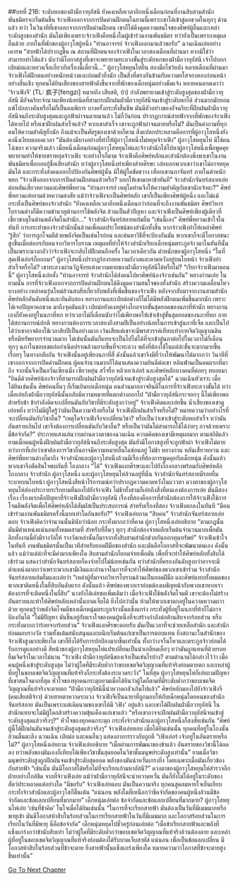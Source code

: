 ##บทที่ 216: ระดับหกของฝ่ามือวายุอัสนี
ยังคงเหลือเวลาอีกหนึ่งเดือนก่อนที่งานสิบสามสำนักพันธมิตรจะเริ่มต้นขึ้น
จ้าวเฟิงออกจากการปิดด่านฝึกตนในยามนี้เพราะเขาได้เข้าสู่คอขวดในทุกๆ ด้านแล้ว
ทว่า
ในวินาทีที่เขาออกจากการปิดด่านฝึกตน เขาก็ได้ดึงดูดความสนใจของศิษย์ผู้อื่นและเหล่าระดับสูงของสำนัก
มันไม่เพียงเพราะจ้าวเฟิงคือหนึ่งในผู้เข้าร่วมงานพันธมิตร ทว่ายังเป็นเพราะเหตุผลอื่นด้วย
ภายในที่พักของผู้อาวุโสผู้หนึ่ง
“ท่านอาจารย์ จ้าวเฟิงออกมาแล้วขอรับ”
ฉวนเฉินเอ่ยอย่างเคารพ
“สายฟ้าได้ปรากฏขึ้น ณ สถานที่ฝึกตนจองจ้าวเฟิงในเวลาสองเดือนที่ผ่านมา หากมิใช่ว่าสามารถทำได้แล้ว นับว่ามีโอกาสสูงที่เขาจะพยายามทะลวงขั้นสู่ระดับหกของฝ่ามือวายุอัสนี เจ้าไปบอกเป่ยม่อและหยวนจื่อเกี่ยวกับเรื่องนี้เดี๋ยวนี้...”
ผู้อาวุโสหยุนไห่ยืน สองมือไขว้หลัง
หลายเดือนที่ผ่านมา
จ้าวเฟิงได้ฝึกตนอย่างหนักหน่วงและถ่อมตัวยิ่งนัก เป็นสิ่งที่ตรงกันข้ามกับความยโสจองหองก่อนหน้าอย่างสิ้นเชิง
ทุกคนได้ยินเสียงของสายฟ้าดังขึ้นจากที่พักของเด็กหนุ่มอย่างชัดแจ้ง
หลายคนคาดเดาว่า ‘จ้าวเฟิงจึ’ (TL: 疯子[fengzi] หมายถึง เสียสติ, บ้า) กำลังพยายามเข้าสู่ระดับสูงสุดของฝ่ามือวายุอัสนี
มีอัจฉริยะจำนวนเพียงน้อยนิดที่สามารถฝึกฝนฝ่ามือวายุอัสนีจนเข้าสู่ระดับหกได้ ส่วนมากมักยอมแพ้ไปกลางคันหรือไม่ก็เป็นคนพิการ บางครั้งกระทั่งสิ้นชีพ
มันมีตัวอย่างของอัจฉริยะที่ฝึกฝนฝ่ามือวายุอัสนีจนถึงระดับสูงสุดและถูกฟ้าผ่าจนตายมาแล้ว
ไม่กี่วันก่อน
ปรากฏการณ์สายฟ้าจากที่พักของจ้าวเฟิงได้หายไป หรือเขาฝึกฝนสำเร็จแล้ว?
หากเขาสำเร็จ เขาจะถูกฟ้าผ่าจนตายหรือไม่?
มันเป็นคำถามที่ทุกคนให้ความสำคัญยิ่งนัก ถึงแม้จะเป็นศัตรูของเขาด้วยก็ตาม
สิ่งแปลกประหลาดคือการที่ผู้อาวุโสหนึ่งยังคงนิ่งเงียบตลอดเวลา
“มันต้องมีบางอย่างที่ทำให้ผู้อาวุโสหนึ่งไม่หยุดจ้าวเฟิง”
ผู้อาวุโสหยุนไห่ มิใช่คนโง่เขลา
ความจริงแล้ว
เมื่อหนึ่งเดือนก่อนผู้อาวุโสหยุนไห่และจ้าวสำนักได้ไปหาผู้อาวุโสหนึ่งเพื่อพูดคุย พยายามทำให้ชายชราหยุดจ้าวเฟิง
จะอย่างไรก็ตาม จ้าวเฟิงคือศิษย์หลักและสำนักต้องพึ่งพาเขาในงานพันธมิตรเพื่อกอบกู้ชื่อเสียงสำนัก
ทว่าผู้อาวุโสหนึ่งทำเพียงส่ายศีรษะ เอ่ยบอกพวกเขาว่าเขาไม่อาจหยุดมันได้ และกระทั่งส่งคนออกไปป้องกันศิษย์ผู้นั้น มิให้ผู้ใดขัดขวาง
เทือกเขานภาจันทร์
ภายในตำหนักหยก
“จ้าวเฟิงออกจากการปิดด่านฝึกตนแล้วหรือ? บอกให้เขามาหาข้าทันที”
จ้าวสำนักจันทร์สลายเอ่ยต่อหลันเสี่ยวหยวนและศิษย์พี่หยวน
“ท่านอาจารย์ เหตุใดท่านจึงให้ความสำคัญกับเขานักเจ้าคะ?”
ศิษย์พี่หยวนเอ่ยถามด้วยความสงสัย
แม้ว่าจ้าวเฟิงจะเป็นศิษย์หลัก เขาก็เป็นเพียงศิษย์ผู้หนึ่ง และไม่แม้กระทั่งเป็นศิษย์ของจ้าวสำนัก
“ยังคงเหลือเวลาอีกหนึ่งเดือนกว่าก่อนที่จะถึงงานพันธมิตร ศิษย์วิหารโบราณต่างก็มีความชำนาญด้านการใช้พลังจิต ล้วนเป็นตัวปัญหา และจ้าวเฟิงเป็นศิษย์เพียงผู้เดียวที่เชี่ยวชาญในด้านพลังจิตในสำนัก...”
จ้าวสำนักจันทร์สลายแย้มยิ้ม
“เช่นนี้เอง”
ศิษย์พี่หยวนเข้าใจในทันที
การกระทำของจ้าวสำนักนั้นล้วนเพื่อผลประโยชน์ของสำนักทั้งสิ้น
หากจ้าวเฟิงทำให้เหล่าศิษย์ ‘รู้สึก’ ว่าการถูกโจมตีด้วยพลังจิตเป็นเช่นไรก่อน และค้นหาวิธีที่จะป้องกันมัน พวกเขาก็จะมีโอกาสชนะสูงขึ้นเมื่อต่อกรกับคนจากวิหารโบราณ
เหตุผลที่ทำให้จ้าวสำนักเรียกเด็กหนุ่มตระกูลจ้าวมาในทันทีนั้นเป็นเพราะนางกลัวว่าจ้าวเฟิงจะกลับไปฝึกตนอีกครั้ง
ในเวลาเดียวกัน
ตำหนักของผู้อาวุโสหนึ่ง
“ในที่สุดเฟิงเอ๋อร์ก็ออกมา”
ผู้อาวุโสหนึ่งปรากฏร่องรอยความกังวลและคาดหวังอยู่บนใบหน้า
จ้าวเฟิงทำสำเร็จหรือไม่? เขาทะลวงผ่านวัฏจักรแห่งความตายของฝ่ามือวายุอัสนีได้หรือไม่?
“เรียกจ้าวเฟิงมาตอนนี้”
ผู้อาวุโสหนึ่งเอ่ยสั่ง
“ท่านอาจารย์ จ้าวสำนักได้ส่งคนไปหาศิษย์น้องจ้าวเช่นกัน”
หยางก่านเอ่ย
ในยามนั้น
การที่จ้าวเฟิงออกจากการปิดด่านฝึกตนได้ดึงดูดความสนใจของทั้งสำนัก สร้างความเคลื่อนไหวบางอย่าง
เหล่าคนรุ่นใหม่ล้วนสงสัยเกี่ยวกับพลังที่เพิ่มขึ้นของจ้าวเฟิง
หลังจากลับมาจากงานสามสำนัก ศิษย์หลักอันดับหนึ่งและอันดับสอง หยางกานและเป่ยม่อต่างก็ไม่ได้มีพลังฝึกตนเพิ่มขึ้นมากนัก เพราะได้เจอปัญหาคอขวด มาถึงจุดตันแล้ว
เป่ยม่อยังคงอยู่ห่างไกลจากขั้นสุดยอดของนภาที่ห้านัก
หยางกานเองก็ยังคงอยู่ในนภาที่หก ทว่าเวลาไม่กี่เดือนนับว่าไม่เพียงพอให้เข้าเข้าสู่ขั้นสุดยอดของนภาที่หก
ภายใต้สถานการณ์ปกติ หยางกานต้องการเวลาสองถึงสามปีเป็นอย่างน้อยในการเข้าสู่นภาที่เจ็ด และเป็นไปได้ว่าเขาอาจต้องใช้เวลาสิบปีเป็นอย่างมาก เว้นเสียแต่เขาจะมีพรสวรรค์เทียบเท่ากายจิตวิญญาณดินหรือมีทรัพยากรจำนวนมาก ไม่เช่นนั้นมันก็แทบจะเป็นไปไม่ได้ที่จะเข้าสู่นภาต่อไปในเวลาไม่กี่เดือน
ทุกๆ นภาในขอบเขตก่อกำเนิดปราณล้วนยากขึ้นที่จะทะลวง พลังที่ต้องใช้ในแต่ล่ะขั้นจะมากมายขึ้นเรื่อยๆ
ในทางกลับกัน จ้าวเฟิงนั้นอยู่เพียงนภาที่สี่ ดังนั้นแล้วเขาจึงมีที่ว่างให้พัฒนาได้มากกว่า
วินาทีที่เขาออกจากการปิดด่านฝึกตน ผู้คนจำนวนมากก็ได้มาแสดงความยินดีต่อเขา
หลินฟ่านเป็นคนแรกที่มาถึง จากนั้นจึงเป็นอวิ๋นเซียงเมิ่ง เซียวหยุ่น สวี๋จรื๋อ หลิวเยว่เอ๋อร์ และศิษย์หลักบางคนที่ค่อยๆ ทยอยมา
“ยินดีด้วยศิษย์น้องจ้าวที่สามารถฝึกฝนฝ่ามือวายุอัสนีจนเข้าสู่ระดับสูงสุดได้”
ฉวนเฉินหัวเราะ
เมื่อได้ยินเช่นนั้น ศิษย์คนอื่นๆ ก็เริ่มเยินยอเด็กหนุ่ม
คนส่วนมากอาจยินดีในการที่จ้าวเฟิงทะลวงขั้นได้ ทว่าเมื่อเอ่ยถึงฝ่ามือวายุอัสนีนั้นกลับมีความหมายที่แตกต่างออกไป
“ฝ่ามือวายุอัสนีกระจอกๆ นี้ไม่เพียงพอสำหรับข้า ข้ากำลังคิดจะเปลี่ยนมันกับวิชาที่มีระดับสูงกว่าอยู่”
จ้าวเฟิงคิดและเอ่ยขึ้น
น้ำเสียงของเขาดูเย่อหยิ่ง ทว่าไม่มีผู้ใดรู้ว่ามันเป็นความจริงหรือไม่
จ้าวเฟิงฝึกฝนสำเร็จหรือไม่? หมายความว่าอย่างไรที่จะเปลี่ยนมันกับวิชาอื่น?
“เหตุใดจ้าวเฟิงจึงจะเปลี่ยนวิชา? หรือเป็นว่าเขาเข้าสู่ระดับหกสำเร็จ ทว่ามันอันตรายเกินไป เขาจึงต้องการเปลี่ยนมันกับวิชาอื่น? หรือเป็นว่ามันไม่สามารถใช้ได้ง่ายๆ อาจด้วยเพราะมีข้อจำกัด?”
ประกายแสงแล่นวาบผ่านดวงตาของฉวนเฉิน
ความคิดของเขามีเหตุผลมาก
ตามสถิติแล้ว ยามเมื่อคนผู้หนึ่งฝึกฝนฝ่ามือวายุอัสนีจนถึงระดับสูงสุด มันยังมีโอกาสสูงที่จะถูกฟ้าผ่า
จ้าวเฟิงไม่ตาย ทว่าการที่เอ่ยว่าเขาต้องการวิชาอื่นอาจมีความหมายอื่นใดซ่อนอยู่
ไม่ช้า
หยางกาน หลันเสี่ยวหยวน และศิษย์พี่หยวนต่างก็มาถึง
จ้าวสำนักและผู้อาวุโสหนึ่งล้วนมีเรื่องที่ต้องการพูดคุยกับเด็กหนุ่ม ดังนั้นแล้วพวกเขาจึงตัดสินใจพบกันที่ โถงกลาง
“ได้”
จ้าวเฟิงผงกศีรษะและไปยังโถงกลางพร้อมกับศิษย์หลัก
โถงกลาง
จ้าวสำนัก ผู้อาวุโสหนึ่ง และผู้อาวุโสหยุนไห่ล้วนอยู่ที่นั่น
จ้าวสำนักจันทร์สลายมีรอยยิ้มระบายบนใบหน้า
ผู้อาวุโสหนึ่งสีหน้าไร้อารมณ์ทว่าปรากฏความคาดหวังในแววตา
ดวงตาของผู้อาวุโสหยุนไห่ส่องประกายระริกยามที่มองไปยังจ้าวเฟิง
ไม่ช้าทั้งสามก็เอ่ยถึงสิ่งที่ตนเองต้องการเอ่ย
มันมีสองเรื่อง
เรื่องแรกคือปัญหาที่จ้าวเฟิงฝึกฝ่ามือวายุอัสนี
เรื่องที่สองคือการที่สำนักต้องการให้จ้าวเฟิงใช้การโจมตีพลังจิตเพื่อให้ศิษย์หลักได้สัมผัสเป็นประสบการณ์
สำหรับเรื่องที่สอง จ้าวเฟิงตกลงในทันที
“มีคนเข้าร่วมงานพันธมิตรครั้งนี้มากเท่าใดกันขอรับ?”
จ้าวเฟิงเอ่ยถาม
“สิบคน”
จ้าวสำนักจันทร์สลายเอ่ยตอบ
จ้าวเฟิงคิดว่าจำนวนนั้นมินับว่าน้อย กระทั่งมากกว่าที่คาด
ผู้อาวุโสหนึ่งเอ่ยอธิบาย “ตามกฎนั้น มันมีตำแหน่งแน่นอนทั้งหมดสามที่ สำหรับที่อื่นๆ ทุกๆ สำนักต้องจ่ายผลึกเริ่มต้นจำนวนมากเพื่อมัน อีกทั้งงานนี้ยังมีรางวัลให้ รางวัลเหล่านั้นก็มาจากทั้งสิบสามสำนักช่วยกันออกทุนทรัพย์”
จ้าวเฟิงเข้าใจในทันที
งานพันธมิตรนั้นเป็นเวทีสำหรับยอดฝีมือของสำนัก และมันคือโอกาสที่จะพัฒนาตนเอง
ดังนั้นแล้ว แม้ว่าแต่ล่ะที่จะมีค่ามากเพียงใด สิบสามสำนักก็ยอมจ่ายเพื่อมัน
เพื่อที่จะทำให้ศิษย์หลักทั้งสิบได้เข้าร่วม แสดงว่าสำนักจันทร์สลายก็คงจ่ายไปไม่น้อยเช่นกัน
ทว่าสำนักที่ครองอันดับสูงกว่าอาจจะมีตำแหน่งมากกว่าเพราะพวกเขามีเงินและอำนาจในการที่จะทำให้ศิษย์ของพวกเขาเข้าร่วม
จ้าวสำนักจันทร์สลายแย้มยิ้มและเอ่ยว่า “เหล่าผู้ที่มาจากวิหารโบราณล้วนเป็นยอดฝีมือ และศิษย์แทบทั้งหมดของพวกเขาติดหนึ่งในยี่สิบอันดับแรก ดังนั้นแล้ว ศิษย์ของพวกเราย่อมต้องเผชิญหน้ากับพวกเขาหากเราต้องการที่จะติดหนึ่งในยี่สิบ”
นางยังได้เอ่ยขอเพิ่มเติมว่า เมื่อจ้าวเฟิงใช้พลังจิตโจมตี เขาจะต้องไม่สร้างอันตรายและทำให้ศิษย์หลักเหล่านั้นบาดเจ็บได้ ยิ่งไปกว่านั้น ห้ามให้พวกเขาตกอยู่ในความหวาดผวาด้วย
ทุกคนรู้ว่าพลังจิตโจมตีของเด็กหนุ่มตระกูลจ้าวนั้นแข็งแกร่ง กระทั่งผู้ที่อยู่ในนภาที่ห้าก็ไม่อาจป้องกันได้
“ไม่มีปัญหา มันขึ้นอยู่กับแรงใจของคนผู้หนึ่งที่จะสร้างกำลังต่อต้านสิบจากร้อยส่วน หรือกระทั่งมากกว่าร้อยจากร้อยส่วน”
จ้าวเฟิงผงกศีรษะตอบรับ
มันเป็นเวลาที่จะช่วยเหลือสำนัก และสำนักย่อมมอบรางวัล รวมทั้งแต้มสนับสนุนและผนึกเริ่มต้นแก่เขาเป็นการตอบแทน
ยิ่งสถานะในสำนักของจ้าวเฟิงสูงมากเพียงใด เขาก็ยิ่งได้รับการปกป้องมากขึ้นเท่านั้น ทั้งกว่างจวิ้นโหวและตระกูลจ้าวย่อมได้รับการดูแลอย่างดี
สีหน้าของผู้อาวุโสหยุนไห่แปรเปลี่ยนเป็นน่าเกลียดเล็กๆ ทว่ามันถูกแทนที่ด้วยรอยยิ้มเจิดจ้าในเวลาไม่นาน
“จ้าวเฟิง ฝ่ามือวายุอัสนีของเจ้าเป็นเช่นไรบ้าง? ตามตำนานได้กล่าวไว้ว่า เมื่อคนผู้หนึ่งเข้าสู่ระดับสูงสุด ไม่ว่าผู้ใดที่มีระดับต่ำกว่าขอบเขตจิตวิญญาณที่แท้จริงย่อมตายตก และเหล่าผู้ที่อยู่ในขอบเขตจิตวิญญาณที่แท้จริงก็กระทั่งต้องระแวดระวัง”
ในที่สุด ผู้อาวุโสหยุนไห่ก็เอ่ยถามปัญหาที่เขาสนใจมากที่สุด
หัวใจของทุกคนกระตุกยามเมื่อได้ยินว่าผู้ใดก็ตามที่มีระดับต่ำกว่าขอบเขตจิตวิญญาณที่แท้จริงจะตายตก “ฝ่ามือวายุอัสนีนี้น่าหวาดกลัวเกินไปแล้ว”
ศิษย์หลักมองไปยังจ้าวเฟิงจึ (คนเสียสติจ้าว) ด้วยสายตาหวาดระแวง
จ้าวเฟิงจึเป็นฉายาที่ถูกมอบให้กับเด็กหนุ่มโดยคนของสำนักจันทร์สลาย มันเป็นเพราะแต่เดิมนามของเขาได้มี ‘เฟิง’ อยู่แล้ว และเขาได้ฝึกฝนฝ่ามือวายุอัสนี ในสำนักแทบจะไม่มีผู้ใดกล้าสร้างความขุ้นเคืองแก่เขาแล้ว
“หรือเขาอาจจะฝึกฝนฝ่ามือวายุอัสนีจนเข้าสู่ระดับสูงสุดแล้วจริงๆ?”
หัวใจของทุกคนกระตุก
กระทั่งจ้าวสำนักและผู้อาวุโสหนึ่งก็สงสัยเช่นกัน
“ศิษย์ผู้นี้ได้ฝึกฝนมันจนเข้าสู่ระดับสูงสุดแล้วจริงๆ”
จ้าวเฟิงเอ่ยตอบ
เมื่อได้ยินเช่นนั้น ทุกคนที่อยู่ในโถงนั้นล้วนตื่นตะลึง
ฉวนเฉิน เป่ยม่อ และคนอื่นๆ แสดงอาการราวกับถูกตี
“เฟิงเอ๋อร์ เจ้าอยู่ในอันตรายหรือไม่?”
ผู้อาวุโสหนึ่งเอ่ยถาม
จ้าวเฟิงเอ่ยอธิบาย “เมื่อผ่านการพัฒนาของข้าแล้ว อันตรายของวิชานี้ได้ลดลง ทว่าพลังของมันเองก็เทียบได้เพียงวิชาขั้นสุดยอดในวิชาชั้นมนุษย์ระดับสูงเท่านั้น”
ยามเมื่อวิชามนุษย์ระดับสูงถูกฝึกฝนจนเข้าสู่ระดับสุดยอด พลังของมันน่าหวั่นเกรงยิ่ง โดยเฉพาะเมื่อมันเกี่ยวข้องกับสายฟ้า
“เช่นนั้น มันมีโอกาสใด้หรือไม่ที่จะเรียกเก้ามหาอัสนี?”
ดวงตาของผู้อาวุโสหยุนไห่สำรวจอีกฝ่ายอย่างใกล้ชิด
จากที่จ้าวเฟิงเอ่ย แม้ว่าฝ่ามือวายุอัสนีจะน่าหวาดหวั่น มันก็ยังไม่ได้อยู่ในระดับของสัตว์ประหลาดแต่อย่างใด
“มีขอรับ”
จ้าวเฟิงเอ่ยตอบ
มันเป็นความจริง
ทุกคนสูดลมหายใจเย็นเยียบ กระทั่งจ้าวสำนักและผู้อาวุโสก็ตื่นเต้น
“แน่นอน พลังใดที่เหนือกว่าขีดจำกัดของคนผู้หนึ่งล้วนมีข้อจำกัดและข้อแลกเปลี่ยนที่มากมาย”
เด็กหนุ่มเอ่ยต่อ
ข้อจำกัดและข้อแลกเปลี่ยนที่มากมาย?
ผู้อาวุโสหยุนไห่เอ่ย ‘เช่นที่ข้าคิด’ ในใจเมื่อได้ยินเช่นนั้น
“ในการที่จะเรียกสายฟ้า มันต้องเป็นวันที่มีเมฆมากหรือพายุเข้า มันมีโอกาสห้าสิบในร้อยส่วนในการเรียกสายฟ้าในวันที่มีเมฆมาก และโอกาสร้อยส่วนในการเรียกในวันที่มีพายุ นี่คือข้อจำกัด”
เด็กหนุ่มหยุดไปชั่วครู่ก่อนเอ่ยต่อ “เมื่อข้าเรียกสายฟ้าและพลังที่แข็งแกร่งกว่าข้านับสิบเท่า ไม่ว่าผู้ใดที่มีระดับต่ำกว่าขอบเขตจิตวิญญาณที่แท้จริงล้วนต้องตาย และเหล่าผู้ที่อยู่ในขอบเขตจิตวิญญาณที่แท้จริงย่อมต้องได้รับบาดเจ็บสาหัส แน่นอน เพื่อเป็นข้อแลกเปลี่ยน มีโอกาสห้าสิบในร้อยส่วนที่ข้าจะตาย ยิ่งสายฟ้านั้นแข็งแกร่งเพียงใด หมายความว่าโอกาสที่ข้าจะตายสูงขึ้นเท่านั้น”


[Go To Next Chapter]( ./33.md)